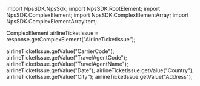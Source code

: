 import NpsSDK.NpsSdk;
import NpsSDK.RootElement;
import NpsSDK.ComplexElement;
import NpsSDK.ComplexElementArray;
import NpsSDK.ComplexElementArrayItem;

ComplexElement airlineTicketIssue = response.getComplexElement("AirlineTicketIssue");

airlineTicketIssue.getValue("CarrierCode");
airlineTicketIssue.getValue("TravelAgentCode");
airlineTicketIssue.getValue("TravelAgentName");
airlineTicketIssue.getValue("Date");
airlineTicketIssue.getValue("Country");
airlineTicketIssue.getValue("City");
airlineTicketIssue.getValue("Address");
